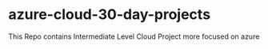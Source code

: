 # azure-cloud-30-day-projects
This Repo contains Intermediate Level Cloud Project more focused on azure 
